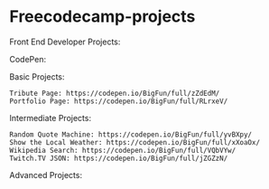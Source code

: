 # Freecodecamp-projects

Front End Developer Projects:

CodePen:

  Basic Projects:
  
    Tribute Page: https://codepen.io/BigFun/full/zZdEdM/
    Portfolio Page: https://codepen.io/BigFun/full/RLrxeV/
  
  
  Intermediate Projects:
  
    Random Quote Machine: https://codepen.io/BigFun/full/yvBXpy/
    Show the Local Weather: https://codepen.io/BigFun/full/xXoaOx/
    Wikipedia Search: https://codepen.io/BigFun/full/VQbVYw/
    Twitch.TV JSON: https://codepen.io/BigFun/full/jZGZzN/
    
  Advanced Projects:
  
  
